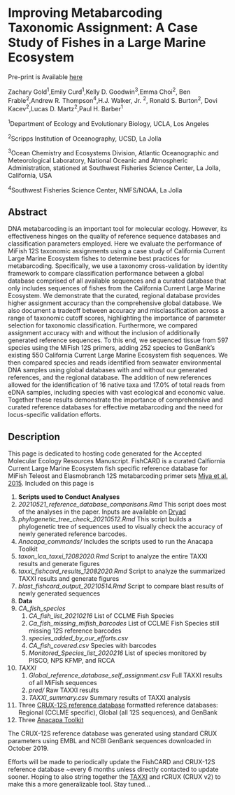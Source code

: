 # Improving Metabarcoding Taxonomic Assignment: A Case Study of Fishes in a Large Marine Ecosystem

Pre-print is Available [here](https://10.22541/au.161407483.33882798/v1)


Zachary Gold<sup>1</sup>,Emily Curd<sup>1</sup>,Kelly D. Goodwin<sup>3</sup>,Emma Choi<sup>2</sup>, Ben Frable<sup>2</sup>,Andrew R. Thompson<sup>4</sup>,H.J. Walker, Jr. <sup>2</sup>, Ronald S. Burton<sup>2</sup>,  Dovi Kacev<sup>2</sup>,Lucas D. Martz<sup>2</sup>,Paul H. Barber<sup>1</sup>


<sup>1</sup>Department of Ecology and Evolutionary Biology, UCLA, Los Angeles

<sup>2</sup>Scripps Institution of Oceanography, UCSD, La Jolla

<sup>3</sup>Ocean Chemistry and Ecosystems Division, Atlantic Oceanographic and Meteorological Laboratory, National Oceanic and Atmospheric Administration, stationed at Southwest Fisheries Science Center, La Jolla, California, USA

<sup>4</sup>Southwest Fisheries Science Center, NMFS/NOAA, La Jolla




## Abstract
DNA metabarcoding is an important tool for molecular ecology. However, its effectiveness hinges on the quality of reference sequence databases and classification parameters employed. Here we evaluate the performance of MiFish 12S taxonomic assignments using a case study of California Current Large Marine Ecosystem fishes to determine best practices for metabarcoding. Specifically, we use a taxonomy cross-validation by identity framework to compare classification performance between a global database comprised of all available sequences and a curated database that only includes sequences of fishes from the California Current Large Marine Ecosystem. We demonstrate that the curated, regional database provides higher assignment accuracy than the comprehensive global database. We also document a tradeoff between accuracy and misclassification across a range of taxonomic cutoff scores, highlighting the importance of parameter selection for taxonomic classification. Furthermore, we compared assignment accuracy with and without the inclusion of additionally generated reference sequences. To this end, we sequenced tissue from 597 species using the MiFish 12S primers, adding 252 species to GenBank’s existing 550 California Current Large Marine Ecosystem fish sequences. We then compared species and reads identified from seawater environmental DNA samples using global databases with and without our generated references, and the regional database. The addition of new references allowed for the identification of 16 native taxa and 17.0% of total reads from eDNA samples, including species with vast ecological and economic value. Together these results demonstrate the importance of comprehensive and curated reference databases for effective metabarcoding and the need for locus-specific validation efforts.

## Description
This page is dedicated to hosting code generated for the Accepted Molecular Ecology Resources Manuscript. FishCARD is a curated Calfiornia Current Large Marine Ecosystem fish specific reference database for MiFish Teleost and Elasmobranch 12S metabarcoding primer sets [Miya et al. 2015](https://royalsocietypublishing.org/doi/10.1098/rsos.150088). Included on this page is
1. **Scripts used to Conduct Analyses**
  1. *20210521_reference_database_comparisons.Rmd* This script does most of the analyses in the paper. Inputs are available on [Dryad](https://doi.org/10.5068/D1H963)
  2. *phylogenetic_tree_check_20210512.Rmd* This script builds a phylogenetic tree of sequences used to visually check the accuracy of newly generated reference barcodes.
  3. *Anacapa_commands/* Includes the scripts used to run the Anacapa Toolkit
  4. *taxon_lca_taxxi_12082020.Rmd*  Script to analyze the entire TAXXI results and generate figures
  5. *taxxi_fishcard_results_12082020.Rmd* Script to analyze the summarized TAXXI results and generate figures
  6. *blast_fishcard_output_20210514.Rmd* Script to compare blast results of newly generated sequences
2. **Data**
  1. *CA_fish_species*
      1. *CA_fish_list_20210216* List of CCLME Fish Species
      2. *Ca_fish_missing_mifish_barcodes* List of CCLME Fish Species still missing 12S reference barcodes
      3. *species_added_by_our_efforts.csv*
      4. *CA_fish_covered.csv* Species with barcodes
      5. *Monitored_Species_list_2020216* List of species monitored by PISCO, NPS KFMP, and RCCA
  2. *TAXXI*
      1. *Global_reference_database_self_assignment.csv* Full TAXXI results of all MiFish sequences
      2. *pred/* Raw TAXXI results
      3. *TAXXI_summary.csv* Summary results of TAXXI analysis
  3. Three [CRUX-12S reference database](https://github.com/limey-bean/CRUX_Creating-Reference-libraries-Using-eXisting-tools) formatted reference databases: Regional (CCLME specific), Global (all 12S sequences), and GenBank
  4. Three [Anacapa Toolkit](https://github.com/limey-bean/Anacapa)

The CRUX-12S reference database was generated using standard CRUX parameters using EMBL and NCBI GenBank sequences downloaded in October 2019.

Efforts will be made to periodically update the FishCARD and CRUX-12S reference database ~every 6 months unless directly contacted to update sooner. Hoping to also string together the [TAXXI](https://drive5.com/taxxi/doc/index.html) and rCRUX (CRUX v2) to make this a more generalizable tool. Stay tuned...
